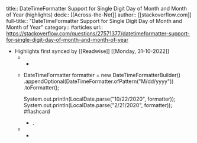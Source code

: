 title:: DateTimeFormatter Support for Single Digit Day of Month and Month of Year (highlights)
deck:: [[Across-the-Net]]
author:: [[stackoverflow.com]]
full-title:: "DateTimeFormatter Support for Single Digit Day of Month and Month of Year"
category:: #articles
url:: https://stackoverflow.com/questions/27571377/datetimeformatter-support-for-single-digit-day-of-month-and-month-of-year

- Highlights first synced by [[Readwise]] [[Monday, 31-10-2022]]
	- -
	- DateTimeFormatter formatter = new DateTimeFormatterBuilder()
	            .appendOptional(DateTimeFormatter.ofPattern("M/dd/yyyy"))
	            .toFormatter();
	  
	  System.out.println(LocalDate.parse("10/22/2020", formatter));
	  System.out.println(LocalDate.parse("2/21/2020", formatter)); #flashcard
		- .
	- -